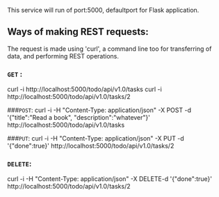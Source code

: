 This service will run of port:5000, defaultport for Flask application.

## Ways of making REST requests:
The request is made using 'curl', a command line too for transferring of data, and performing REST operations.

### `GET` :
curl -i http://localhost:5000/todo/api/v1.0/tasks
curl -i http://localhost:5000/todo/api/v1.0/tasks/2

###`POST`:
curl -i -H "Content-Type: application/json" -X POST -d '{"title":"Read a book", "description":"whatever"}' http://localhost:5000/todo/api/v1.0/tasks

###`PUT`:
curl -i -H "Content-Type: application/json" -X PUT -d '{"done":true}' http://localhost:5000/todo/api/v1.0/tasks/2

### `DELETE`:
curl -i -H "Content-Type: application/json" -X DELETE-d '{"done":true}' http://localhost:5000/todo/api/v1.0/tasks/2
